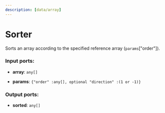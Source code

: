 ```yaml
---
description: [data/array]
---
```


# Sorter

Sorts an array according to the specified reference array (`params`["order"]).

### Input ports:

* __array__: `any[]`


* __params__: `{"order" :any[], optional "direction" :(1 or -1)}`

### Output ports:

* __sorted__: `any[]`

